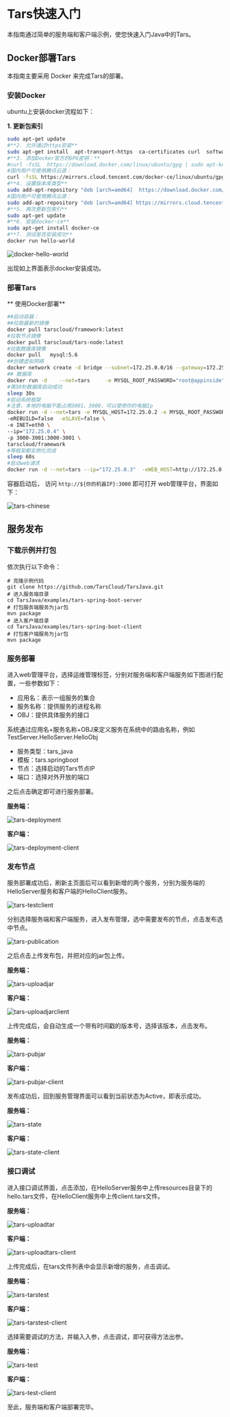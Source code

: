 # Tars快速入门

本指南通过简单的服务端和客户端示例，使您快速入门Java中的Tars。

## Docker部署Tars

本指南主要采用 Docker 来完成Tars的部署。

### 安装Docker

ubuntu上安装docker流程如下：

**1. 更新包索引**

```bash
sudo apt-get update
#**2. 允许通过https安装**
sudo apt-get install  apt-transport-https  ca-certificates curl  software-properties-common
#**3. 添加Docker官方的GPG密钥：**
#curl -fsSL  https://download.docker.com/linux/ubuntu/gpg | sudo apt-key add
#国内用户可使用腾讯云源：
curl -fsSL https://mirrors.cloud.tencent.com/docker-ce/linux/ubuntu/gpg | sudo apt-key add -
#**4. 设置版本库类型**
sudo add-apt-repository "deb [arch=amd64]  https://download.docker.com/linux/ubuntu $(lsb_release -cs) stable" 
#国内用户可使用腾讯云源：
sudo add-apt-repository "deb [arch=amd64] https://mirrors.cloud.tencent.com/docker-ce/linux/ubuntu $(lsb_release -cs) stable" 
#**5. 再次更新包索引**
sudo apt-get update
#**6. 安装docker-ce** 
sudo apt-get install docker-ce
#**7. 测试是否安装成功** 
docker run hello-world
```
![docker-hello-world](images/docker-hello-world.png)

出现如上界面表示docker安装成功。



### 部署Tars

** 使用Docker部署**

```bash
##启动容器：
##拉取最新的镜像
docker pull tarscloud/framework:latest
#拉取节点镜像
docker pull tarscloud/tars-node:latest
#拉取数据库镜像
docker pull   mysql:5.6
##创建虚拟网络
docker network create -d bridge --subnet=172.25.0.0/16 --gateway=172.25.0.1 tars
## 数据库
docker run -d    --net=tars     -e MYSQL_ROOT_PASSWORD="root@appinside"    --ip="172.25.0.2"      --name=tars-mysql    mysql:5.6
#等30秒数据库启动成功
sleep 30s
#启动系统框架
#注意，本地的电脑不能占用3001、3000，可以使用你的电脑Ip
docker run -d --net=tars -e MYSQL_HOST=172.25.0.2 -e MYSQL_ROOT_PASSWORD='root@appinside' \
-eREBUILD=false  -eSLAVE=false \
-e INET=eth0 \
--ip="172.25.0.4" \
-p 3000-3001:3000-3001 \
tarscloud/framework
#等框架都实例化完成
sleep 60s
#启动web请求
docker run -d --net=tars --ip="172.25.0.3"  -eWEB_HOST=http://172.25.0.4:3000        tarscloud/tars-node

```


容器启动后， 访问 `http://${你的机器IP}:3000` 即可打开 web管理平台，界面如下：

![tars-chinese](images/tars-chinese.png)

## 服务发布

### 下载示例并打包

依次执行以下命令：

```text
# 克隆示例代码
git clone https://github.com/TarsCloud/TarsJava.git
# 进入服务端目录
cd TarsJava/examples/tars-spring-boot-server
# 打包服务端服务为jar包
mvn package
# 进入客户端目录
cd TarsJava/examples/tars-spring-boot-client
# 打包客户端服务为jar包
mvn package
```



### 服务部署

 进入web管理平台，选择运维管理标签，分别对服务端和客户端服务如下图进行配置，一些参数如下：

- 应用名：表示一组服务的集合
- 服务名称：提供服务的进程名称
- OBJ：提供具体服务的接口

系统通过应用名+服务名称+OBJ来定义服务在系统中的路由名称，例如TestServer.HelloServer.HelloObj

- 服务类型：tars_java
- 模板：tars.springboot
- 节点：选择启动的Tars节点IP
- 端口：选择对外开放的端口

之后点击确定即可进行服务部署。

**服务端：**

![tars-deployment](images/tars-deployment.png)

**客户端：**

![tars-deployment-client](images/tars-deployment-client.png)



### 发布节点

服务部署成功后，刷新主页面后可以看到新增的两个服务，分别为服务端的HelloServer服务和客户端的HelloClient服务。

![tars-testclient](images/tars-testclient.png)





分别选择服务端和客户端服务，进入发布管理，选中需要发布的节点，点击发布选中节点。

![tars-publication](images/tars-publication.png)



之后点击上传发布包，并把对应的jar包上传。

**服务端：**

![tars-uploadjar](images/tars-uploadjar.png)

**客户端：**

![tars-uploadjarclient](images/tars-uploadjarclient.png)



上传完成后，会自动生成一个带有时间戳的版本号，选择该版本，点击发布。

**服务端：**

![tars-pubjar](images/tars-pubjar.png)

**客户端：**

![tars-pubjar-client](images/tars-pubjar-client.png)



发布成功后，回到服务管理界面可以看到当前状态为Active，即表示成功。

**服务端：**

![tars-state](images/tars-state.png)

**客户端：**

![tars-state-client](images/tars-state-client.png)



### 接口调试

进入接口调试界面，点击添加，在HelloServer服务中上传resources目录下的hello.tars文件，在HelloClient服务中上传client.tars文件。

**服务端：**

![tars-uploadtar](images/tars-uploadtars.png)

**客户端：**

![tars-uploadtars-client](images/tars-uploadtars-client.png)



上传完成后，在tars文件列表中会显示新增的服务，点击调试。

**服务端：**

![tars-tarstest](images/tars-tarstest.png)

**客户端：**

![tars-tarstest-client](images/tars-tarstest-client.png)



选择需要调试的方法，并输入入参，点击调试，即可获得方法出参。

**服务端：**

![tars-test](images/tars-test.png)

**客户端：**

![tars-test-client](images/tars-test-client.png)

至此，服务端和客户端部署完毕。


